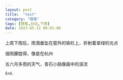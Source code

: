 ```yaml
---
layout: post
title:  "test"
category: "随笔"
tags: [随笔,日记,下雨]
date: 2023-05-22 00:01:00
---
```


上周下雨后，雨滴垂坠在窗外的铁栏上，折射着翠绿的光点

烟雨朦胧得，像是在杭州

五六月多雨的天气，青石小路像画中的溪流

`End.`
